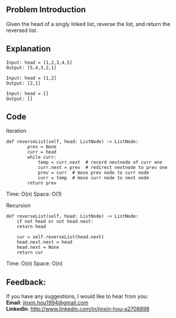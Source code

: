 ## Problem Introduction
Given the head of a singly linked list, reverse the list, and return the reversed list.

## Explanation
```
Input: head = [1,2,3,4,5]
Output: [5,4,3,2,1]

Input: head = [1,2]
Output: [2,1]

Input: head = []
Output: []
```

## Code
Iteration
```
def reverseList(self, head: ListNode) -> ListNode:
        prev = None
        curr = head
        while curr:
            temp = curr.next  # record nextnode of curr one
            curr.next = prev  # redirect nextnode to prev one
            prev = curr  # move prev node to curr node
            curr = temp  # move curr node to next node
        return prev
```
Time: O(n)
Space: O(1)

Recursion
```
def reverseList(self, head: ListNode) -> ListNode:
    if not head or not head.next:
    return head

    cur = self.reverseList(head.next)
    head.next.next = head
    head.next = None
    return cur
```
Time: O(n)
Space: O(n)

## Feedback:
If you have any suggestions, I would like to hear from you:<br/>
**Email**: jinxin.hou1994@gmail.com<br/>
**LinkedIn**: http://www.linkedin.com/in/jinxin-hou-a2708898
